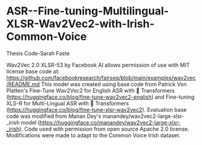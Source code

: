 # ASR--Fine-tuning-Multilingual-XLSR-Wav2Vec2-with-Irish-Common-Voice
Thesis Code-Sarah Faste

Wav2Vec 2.0 XLSR-53 by Facebook AI allows permission of use with MIT license 
base code at: https://github.com/facebookresearch/fairseq/blob/main/examples/wav2vec/README.md
This model was created using base code from Patrick Von Platten's Fine-Tune Wav2Vec2 for English ASR with 🤗 Transformers 
(https://huggingface.co/blog/fine-tune-wav2vec2-english) 
and Fine-tuning XLS-R for Multi-Lingual ASR with 🤗 Transformers 
(https://huggingface.co/blog/fine-tune-xlsr-wav2vec2). 
Evaluation base code was modified from Manan Dey's manandey/wav2vec2-large-xlsr-_irish model 
(https://huggingface.co/manandey/wav2vec2-large-xlsr-_irish). 
Code used with permission from open source Apache 2.0 license. 
Modifications were made to adapt to the Common Voice Irish dataset.
